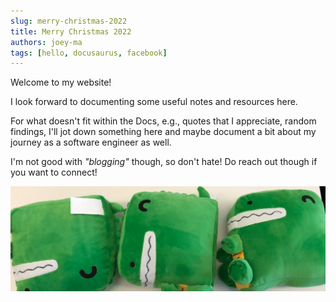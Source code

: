 ```yaml
---
slug: merry-christmas-2022
title: Merry Christmas 2022
authors: joey-ma
tags: [hello, docusaurus, facebook]
---
```


Welcome to my website! 

I look forward to documenting some useful notes and resources here.

For what doesn't fit within the Docs, e.g., quotes that I appreciate, random findings, I'll jot down something here and maybe document a bit about my journey as a software engineer as well.

I'm not good with *"blogging"* though, so don't hate! Do reach out though if you want to connect!

![Docusaurus Plushie](./docusaurus-plushie-banner.jpeg)